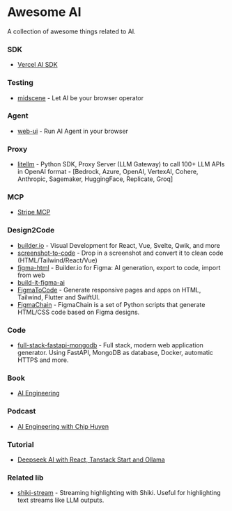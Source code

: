 # Awesome AI

A collection of awesome things related to AI.

### SDK

- [Vercel AI SDK](https://github.com/vercel/ai)

### Testing

- [midscene](https://github.com/web-infra-dev/midscene) - Let AI be your browser operator

### Agent

- [web-ui](https://github.com/browser-use/web-ui) - Run AI Agent in your browser

### Proxy

- [litellm](https://github.com/BerriAI/litellm) - Python SDK, Proxy Server (LLM Gateway) to call 100+ LLM APIs in OpenAI format - [Bedrock, Azure, OpenAI, VertexAI, Cohere, Anthropic, Sagemaker, HuggingFace, Replicate, Groq]

### MCP

- [Stripe MCP](https://github.com/stripe/agent-toolkit/tree/main/modelcontextprotocol)

### Design2Code

- [builder.io](https://github.com/builderio/builder) - Visual Development for React, Vue, Svelte, Qwik, and more
- [screenshot-to-code](https://github.com/abi/screenshot-to-code) - Drop in a screenshot and convert it to clean code (HTML/Tailwind/React/Vue)
- [figma-html](https://github.com/BuilderIO/figma-html) - Builder.io for Figma: AI generation, export to code, import from web
- [build-it-figma-ai](https://github.com/jordansinger/build-it-figma-ai)
- [FigmaToCode](https://github.com/bernaferrari/FigmaToCode) - Generate responsive pages and apps on HTML, Tailwind, Flutter and SwiftUI.
- [FigmaChain](https://github.com/cirediatpl/FigmaChain) - FigmaChain is a set of Python scripts that generate HTML/CSS code based on Figma designs.

### Code

- [full-stack-fastapi-mongodb](https://github.com/mongodb-labs/full-stack-fastapi-mongodb) - Full stack, modern web application generator. Using FastAPI, MongoDB as database, Docker, automatic HTTPS and more.

### Book

- [AI Engineering](https://www.amazon.com/AI-Engineering-Building-Applications-Foundation/dp/1098166302)

### Podcast

- [AI Engineering with Chip Huyen](https://www.youtube.com/watch?v=98o_L3jlixw)

### Tutorial

- [Deepseek AI with React, Tanstack Start and Ollama](https://www.youtube.com/watch?v=iEg7MyXSrU0)

### Related lib

- [shiki-stream](https://github.com/antfu/shiki-stream) - Streaming highlighting with Shiki. Useful for highlighting text streams like LLM outputs.
